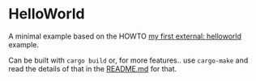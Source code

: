 # HelloWorld

A minimal example based on the HOWTO [my first external: helloworld](https://github.com/pure-data/externals-howto#my-first-external-helloworld) example.

Can be built with `cargo build` or, for more features.. use `cargo-make` and read the details
of that in the [README.md](../../../utils/README.md) for that.
